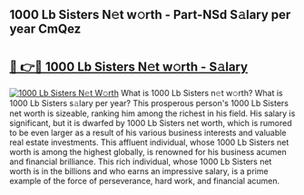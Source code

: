 ## 1000 Lb Sisters N𝚎t w𝚘rth - Part-NSd S𝚊lary per year CmQez

# <h2><a href="http://gc2854.nevu.top/?p=1000+Lb+Sisters">🔗 👉🔴 1000 Lb Sisters N𝚎t w𝚘rth - S𝚊lary</a></h2>

[![1000 Lb Sisters N𝚎t W𝚘rth](https://i.imgur.com/Oavwk0R.jpeg)](http://gc2854.nevu.top/?p=1000+Lb+Sisters)
What is 1000 Lb Sisters n𝚎t w𝚘rth? What is 1000 Lb Sisters s𝚊lary per year?
This prosperous person's 1000 Lb Sisters net worth is sizeable, ranking him among the richest in his field. His salary is significant, but it is dwarfed by 1000 Lb Sisters net worth, which is rumored to be even larger as a result of his various business interests and valuable real estate investments. This affluent individual, whose 1000 Lb Sisters net worth is among the highest globally, is renowned for his business acumen and financial brilliance. This rich individual, whose 1000 Lb Sisters net worth is in the billions and who earns an impressive salary, is a prime example of the force of perseverance, hard work, and financial acumen.

